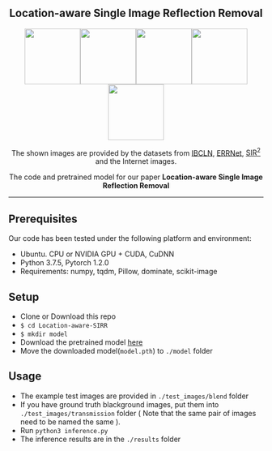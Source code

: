 <h2 align="center">Location-aware Single Image Reflection Removal</h2>

<div align='center'>
<img src='doc_gif/gif1.gif' height="110px"/><img src='doc_gif/gif2.gif' height="110px"/><img src='doc_gif/gif3.gif' height="110px"/><img src='doc_gif/gif4.gif' height="110px"/><img src='doc_gif/gif5.gif' height="110px"/>
</div>

<p align='center'>
The shown images are provided by the datasets from <a href="https://github.com/JHL-HUST/IBCLN">IBCLN</a>, <a href="https://github.com/Vandermode/ERRNet">ERRNet</a>, <a href="https://sir2data.github.io/">SIR<sup>2</sup></a> and the Internet images.
</p>
<p align='center'>
The code and pretrained model for our paper <b>Location-aware Single Image Reflection Removal</b><!--   (<a href="1">Arxiv Preprint</a>) -->
</p>

---

## Prerequisites
Our code has been tested under the following platform and environment:
- Ubuntu. CPU or NVIDIA GPU + CUDA, CuDNN
- Python 3.7.5, Pytorch 1.2.0
- Requirements: numpy, tqdm, Pillow, dominate, scikit-image

## Setup
- Clone or Download this repo
- ```$ cd Location-aware-SIRR```
- ```$ mkdir model```
- Download the pretrained model [here](https://drive.google.com/file/d/1TjH5YUBC-cDt09tDXhE5GbeO5FuO7FVZ/view)
- Move the downloaded model(```model.pth```) to ```./model``` folder

## Usage
- The example test images are provided in ```./test_images/blend``` folder
- If you have ground truth blackground images, put them into ```./test_images/transmission``` folder ( Note that the same pair of images need to be named the same ).
- Run ```python3 inference.py```
- The inference results are in the ```./results``` folder

<!--   
## Citation
If you find our work helpful to your research, please consider to cite our paper.
```bibtex
```
-->

